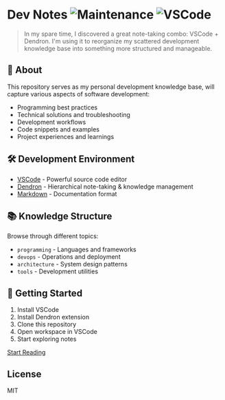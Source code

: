 # Dev Notes ![Maintenance](https://img.shields.io/badge/maintained-yes-green) ![VSCode](https://img.shields.io/badge/VSCode-Ready-blue)

> In my spare time, I discovered a great note-taking combo: VSCode + Dendron. I'm using it to reorganize my scattered development knowledge base into something more structured and manageable.

## 🎯 About
This repository serves as my personal development knowledge base, will capture various aspects of software development:
- Programming best practices
- Technical solutions and troubleshooting
- Development workflows
- Code snippets and examples
- Project experiences and learnings

## 🛠 Development Environment
- [VSCode](https://code.visualstudio.com/docs) - Powerful source code editor
- [Dendron](https://www.dendron.so/) - Hierarchical note-taking & knowledge management
- [Markdown](https://www.markdownguide.org/) - Documentation format

## 📚 Knowledge Structure
Browse through different topics:
- `programming` - Languages and frameworks
- `devops` - Operations and deployment
- `architecture` - System design patterns
- `tools` - Development utilities

## 🚀 Getting Started
1. Install VSCode
2. Install Dendron extension
3. Clone this repository
4. Open workspace in VSCode
5. Start exploring notes

[Start Reading](./notes/root.md)

## License
MIT